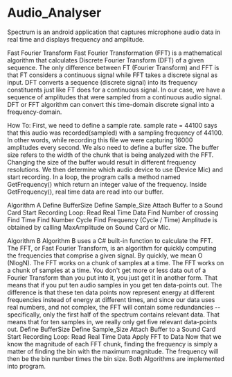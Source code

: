 # Audio_Analyser
Spectrum is an android application that captures microphone audio data in real time and displays frequency and amplitude.


Fast Fourier Transform
Fast Fourier Transformation (FFT) is a mathematical algorithm that calculates Discrete Fourier Transform (DFT) of a given sequence. The only difference between FT (Fourier Transform) and FFT is that FT considers a continuous signal while FFT takes a discrete signal as input. DFT converts a sequence (discrete signal) into its frequency constituents just like FT does for a continuous signal. In our case, we have a sequence of amplitudes that were sampled from a continuous audio signal. DFT or FFT algorithm can convert this time-domain discrete signal into a frequency-domain.

How To:
First, we need to define a sample rate. sample rate = 44100 says that this audio was recorded(sampled) with a sampling frequency of 44100. In other words, while
recording this file we were capturing 16000 amplitudes every second.
We also need to define a buffer size. The buffer size refers to the width of the chunk that is being analyzed with the FFT. Changing the size of the buffer would result in different frequency resolutions.
We then determine which audio device to use (Device Mic) and start recording.
In a loop, the program calls a method named GetFrequency() which return an integer value of the frequency. Inside GetFrequency(), real time data are read into our buffer.

Algorithm A
Define BufferSize Define Sample_Size
Attach Buffer to a Sound Card
Start Recording
Loop: Read Real Time Data Find Number of crossing Find Time Find Number Cycle Find Frequency (Cycle / Time)
Amplitude is obtained by calling MaxAmplitude on
Sound Card or Mic.

Algorithm B
Algorithm B uses a C# built-in function to calculate the FFT. The FFT, or Fast Fourier Transform, is an algorithm for quickly computing the frequencies that comprise a given signal. By quickly, we mean O (NlogN). The FFT works on a chunk of samples at a time. The FFT works on a chunk of samples at a time. You don't get more or less data out of a Fourier Transform than you put into it, you just get it in another form. That means that if you put ten audio samples in you get ten data-points out. The difference is that these ten data points now represent energy at different frequencies instead of energy at different times, and since our data uses real numbers, and not complex, the FFT will contain some redundancies -- specifically, only the first half of the spectrum contains relevant data. That
means that for ten samples in, we really only get five relevant data-points out.
Define BufferSize Define Sample_Size
Attach Buffer to a Sound Card
Start Recording
Loop: Read Real Time Data Apply FFT to Data
Now that we know the magnitude of each FFT chunk, finding the frequency is simply a matter of finding the bin with the maximum magnitude. The frequency will then be the bin number times the bin size.
Both Algorithms are implemented into program.
